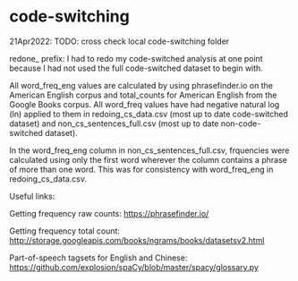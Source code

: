 # code-switching 
21Apr2022: TODO: cross check local code-switching folder

redone_ prefix: I had to redo my code-switched analysis at one point because I had not used the full code-switched dataset to begin with. 

All word_freq_eng values are calculated by using phrasefinder.io on the American English corpus and total_counts for American English from the Google Books corpus.
All word_freq values have had negative natural log (ln) applied to them in redoing_cs_data.csv (most up to date code-switched dataset) and non_cs_sentences_full.csv (most up to date non-code-switched dataset). 

In the word_freq_eng column in non_cs_sentences_full.csv, frquencies were calculated using only the first word wherever the column contains a phrase of more than one word. This was for consistency with word_freq_eng in redoing_cs_data.csv. 


Useful links:
  
Getting frequency raw counts: https://phrasefinder.io/ 

Getting frequency total count: http://storage.googleapis.com/books/ngrams/books/datasetsv2.html 

Part-of-speech tagsets for English and Chinese: https://github.com/explosion/spaCy/blob/master/spacy/glossary.py 
